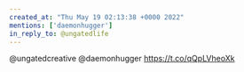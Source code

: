 ```yaml
---
created_at: "Thu May 19 02:13:38 +0000 2022"
mentions: ['daemonhugger']
in_reply_to: @ungatedlife
---
```


@ungatedcreative @daemonhugger https://t.co/qQpLVheoXk